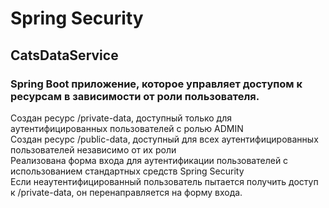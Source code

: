 # Spring Security
## CatsDataService 

### Spring Boot приложение, которое управляет доступом к ресурсам в зависимости от роли пользователя.   

Создан ресурс /private-data, доступный только для аутентифицированных пользователей с ролью ADMIN  
Создан ресурс /public-data, доступный для всех аутентифицированных пользователей независимо от их роли  
Реализована форма входа для аутентификации пользователей с использованием стандартных средств Spring Security  
Если неаутентифицированный пользователь пытается получить доступ к /private-data, он перенаправляется на форму входа.  
